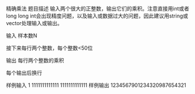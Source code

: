 精确乘法
题目描述
输入两个很大的正整数，输出它们的乘积。注意直接用int或者long long int会出现精度问题，以及输入或数据过大的问题，因此建议用string或vector处理输入或输出。

输入
样本数N

接下来每行两个整数，每个整数<50位

输出
每行两个整数的乘积

每个输出后换行

样例输入
1
1111111111111 1111111111111
样例输出
1234567901234320987654321
